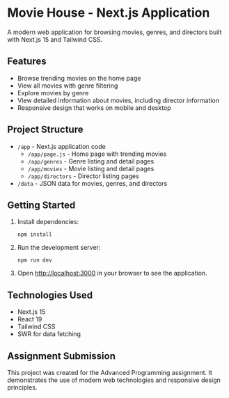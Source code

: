 # Movie House - Next.js Application

A modern web application for browsing movies, genres, and directors built with Next.js 15 and Tailwind CSS.

## Features

- Browse trending movies on the home page
- View all movies with genre filtering
- Explore movies by genre
- View detailed information about movies, including director information
- Responsive design that works on mobile and desktop

## Project Structure

- `/app` - Next.js application code
  - `/app/page.js` - Home page with trending movies
  - `/app/genres` - Genre listing and detail pages
  - `/app/movies` - Movie listing and detail pages
  - `/app/directors` - Director listing pages
- `/data` - JSON data for movies, genres, and directors

## Getting Started

1. Install dependencies:
   ```
   npm install
   ```

2. Run the development server:
   ```
   npm run dev
   ```

3. Open [http://localhost:3000](http://localhost:3000) in your browser to see the application.

## Technologies Used

- Next.js 15
- React 19
- Tailwind CSS
- SWR for data fetching

## Assignment Submission

This project was created for the Advanced Programming assignment. It demonstrates the use of modern web technologies and responsive design principles.

